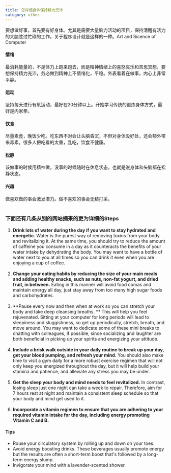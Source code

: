 ```yaml
---
title: 怎样使身体保持精力充沛
category: other
---
```


要想做好事，首先要有好身体。尤其是需要大量脑力活动的项目，保持清醒有活力的大脑胜过忙碌的工作。关于程序设计就是这样的一种。Art and Sicence of Computer
<!--more-->

#### 情绪

最消耗能量的，不是体力上跑来跑去，而是精神情绪上的喜怒哀乐和苦思冥想，要想保持精力充沛，务必做到精神上不情绪化，平稳。外表看着在做事，内心上非常平静。

#### 运动

坚持每天进行有氧运动，最好在20分钟以上。开始学习传统的锻炼身体方式，最好是内家拳。

#### 饮食

尽量素食，晚饭少吃。吃东西不对会让头脑昏沉，不但对身体没好处，还会额外带来毒素。很多人把吃看的太重，乱吃，饮食不健康。

#### 松静

该做事的时候用精神做，没事的时候随时在休息状态。也就是说身体和头脑都在松静状态。

#### 兴趣

做喜欢做的事会激发潜力。做不喜欢的事会无精打采。<br/><br/>

### 下面还有几条从别的网站摘来的更为详细的Steps

1. **Drink lots of water during the day if you want to stay hydrated and energetic.** Water is the purest way of removing toxins from your body and revitalizing it. At the same time, you should try to reduce the amount of caffeine you consume in a day as it counteracts the benefits of your water intake by dehydrating the body. You may want to have a bottle of water next to you at all times so you can drink it even when you are enjoying a cup of coffee.<br/><br/>
2. **Change your eating habits by reducing the size of your main meals and adding healthy snacks, such as nuts, non-fat yogurt, and dried fruit, in between.** Eating in this manner will avoid food comas and maintain energy all day, just stay away from too many high sugar foods and carbohydrates.<br/><br/>
3. **Pause every now and then when at work so you can stretch your body and take deep cleansing breaths. ** This will help you feel rejuvenated. Sitting at your computer for long periods will lead to sleepiness and sluggishness, so get up periodically, stretch, breath, and move around. You may want to dedicate some of these mini breaks to chatting with colleagues, if possible, since socializing and laughter are both beneficial in picking up your spirits and energizing your attitude.<br/><br/>
4. **Include a brisk walk outside in your daily routine to break up your day, get your blood pumping, and refresh your mind.** You should also make time to visit a gym daily for a more robust exercise regimen that will not only keep you energized throughout the day, but it will help build your stamina and patience, and alleviate any stress you may be under.<br/><br/>
5. **Get the sleep your body and mind needs to feel revitalized.** In contrast, losing sleep just one night can take a week to repair. Therefore, aim for 7 hours rest at night and maintain a consistent sleep schedule so that your body and mind get used to it.<br/><br/>
6. **Incorporate a vitamin regimen to ensure that you are adhering to your required vitamin intake for the day, including energy promoting Vitamin C and B.**

#### Tips

- Rouse your circulatory system by rolling up and down on your toes.<br/>
- Avoid energy boosting drinks. These beverages usually promote energy but the results are often a short-term boost that's followed by a long-term energy slump.<br/>
- Invigorate your mind with a lavender-scented shower.

